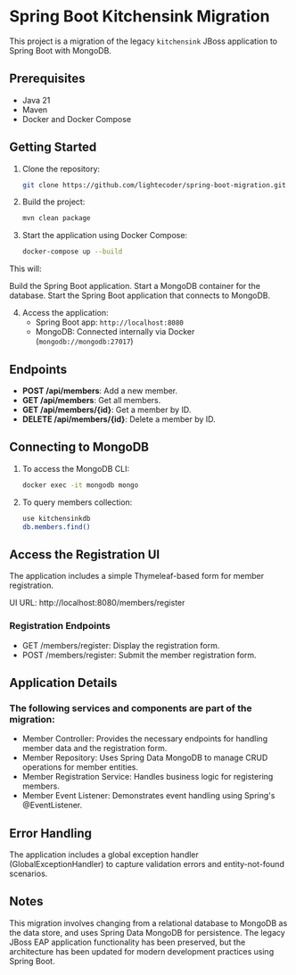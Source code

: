 
# Spring Boot Kitchensink Migration

This project is a migration of the legacy `kitchensink` JBoss application to Spring Boot with MongoDB.

## Prerequisites

- Java 21
- Maven
- Docker and Docker Compose

## Getting Started

1. Clone the repository:
   ```bash
   git clone https://github.com/lightecoder/spring-boot-migration.git
   ```

2. Build the project:
   ```bash
   mvn clean package
   ```

3. Start the application using Docker Compose:
   ```bash
   docker-compose up --build
   ```

This will:

Build the Spring Boot application.
Start a MongoDB container for the database.
Start the Spring Boot application that connects to MongoDB.


4. Access the application:
    - Spring Boot app: `http://localhost:8080`
    - MongoDB: Connected internally via Docker (`mongodb://mongodb:27017`)

## Endpoints

- **POST /api/members**: Add a new member.
- **GET /api/members**: Get all members.
- **GET /api/members/{id}**: Get a member by ID.
- **DELETE /api/members/{id}**: Delete a member by ID.

## Connecting to MongoDB

1. To access the MongoDB CLI:
   ```bash
   docker exec -it mongodb mongo
   ```

2. To query members collection:
   ```bash
   use kitchensinkdb
   db.members.find()
   ```
   
## Access the Registration UI

The application includes a simple Thymeleaf-based form for member registration.

UI URL: http://localhost:8080/members/register

### Registration Endpoints

 - GET /members/register: Display the registration form.
 - POST /members/register: Submit the member registration form.

## Application Details

### The following services and components are part of the migration:

 - Member Controller: Provides the necessary endpoints for handling member data and the registration form.
 - Member Repository: Uses Spring Data MongoDB to manage CRUD operations for member entities.
 - Member Registration Service: Handles business logic for registering members.
 - Member Event Listener: Demonstrates event handling using Spring's @EventListener.

## Error Handling

The application includes a global exception handler (GlobalExceptionHandler) to capture validation errors and entity-not-found scenarios.

## Notes

This migration involves changing from a relational database to MongoDB as the data store,
and uses Spring Data MongoDB for persistence. The legacy JBoss EAP application functionality has been preserved,
but the architecture has been updated for modern development practices using Spring Boot.